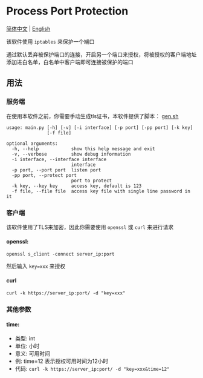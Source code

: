 # Process Port Protection

[简体中文](README-zh_CN.md) | [English](README.md)

该软件使用 `iptables` 来保护一个端口

通过默认丢弃被保护端口的连接，开启另一个端口来授权，将被授权的客户端地址添加进白名单，白名单中客户端即可连接被保护的端口

## 用法

### 服务端

在使用本软件之前，你需要手动生成tls证书，本软件提供了脚本： [gen.sh](certs/gen.sh)

```
usage: main.py [-h] [-v] [-i interface] [-p port] [-pp port] [-k key]
               [-f file]

optional arguments:
  -h, --help            show this help message and exit
  -v, --verbose         show debug information
  -i interface, --interface interface
                        interface
  -p port, --port port  listen port
  -pp port, --protect port
                        port to protect
  -k key, --key key     access key, default is 123
  -f file, --file file  access key file with single line password in it
```

### 客户端

该软件使用了TLS来加密，因此你需要使用 `openssl` 或 `curl` 来进行请求

#### openssl:

`openssl s_client -connect server_ip:port`

然后输入 `key=xxx` 来授权


#### curl

`curl -k https://server_ip:port/ -d "key=xxx"`

### 其他参数

#### time:
- 类型: int
- 单位: 小时
- 意义: 可用时间
- 例: time=12 表示授权可用时间为12小时
- 代码: `curl -k https://server_ip:port/ -d "key=xxx&time=12"`
